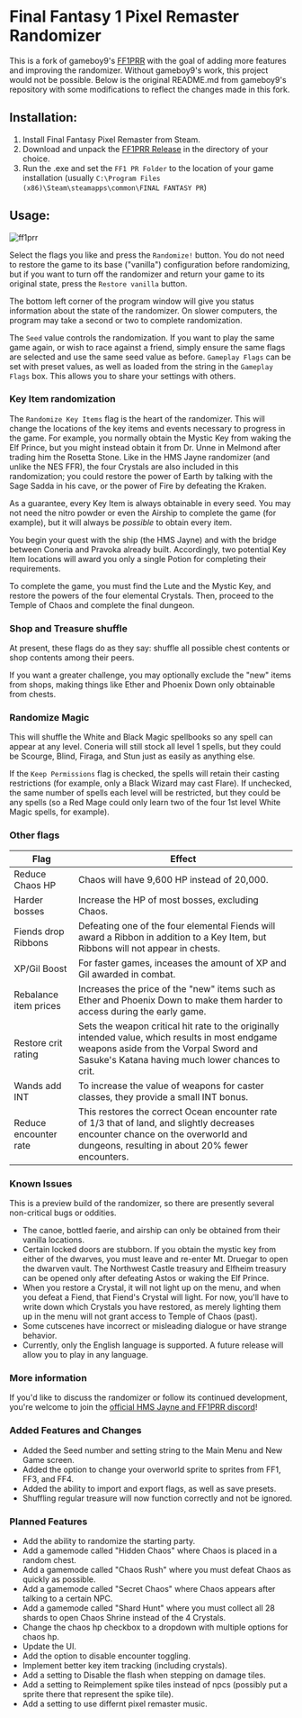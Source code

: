 # Final Fantasy 1 Pixel Remaster Randomizer
This is a fork of gameboy9's [FF1PRR](https://github.com/gameboy9/FF1-PR-Rando) with the goal of adding more features and improving the randomizer.
Without gameboy9's work, this project would not be possible.
Below is the original README.md from gameboy9's repository with some modifications to reflect the changes made in this fork.

## Installation:
1. Install Final Fantasy Pixel Remaster from Steam.
3. Download and unpack the [FF1PRR Release](https://github.com/gameboy9/Memoria.FFPR/releases/download/0.1/FF1.PRR.zip) in the directory of your choice.
4. Run the .exe and set the `FF1 PR Folder` to the location of your game installation (usually `C:\Program Files (x86)\Steam\steamapps\common\FINAL FANTASY PR`)

## Usage:

![ff1prr](https://user-images.githubusercontent.com/42707378/146085575-6bc19bd1-0d48-4ed8-a3f5-c3a802993011.png)

Select the flags you like and press the `Randomize!` button. You do not need to restore the game to its base ("vanilla") configuration before randomizing, but if you want to turn off the randomizer and return your game to its original state, press the `Restore vanilla` button.

The bottom left corner of the program window will give you status information about the state of the randomizer. On slower computers, the program may take a second or two to complete randomization.

The `Seed` value controls the randomization. If you want to play the same game again, or wish to race against a friend, simply ensure the same flags are selected and use the same seed value as before. `Gameplay Flags` can be set with preset values, as well as loaded from the string in the `Gameplay Flags` box. This allows you to share your settings with others.

### Key Item randomization
The `Randomize Key Items` flag is the heart of the randomizer. This will change the locations of the key items and events necessary to progress in the game. For example, you normally obtain the Mystic Key from waking the Elf Prince, but you might instead obtain it from Dr. Unne in Melmond after trading him the Rosetta Stone. Like in the HMS Jayne randomizer (and unlike the NES FFR), the four Crystals are also included in this randomization; you could restore the power of Earth by talking with the Sage Sadda in his cave, or the power of Fire by defeating the Kraken.

As a guarantee, every Key Item is always obtainable in every seed. You may not need the nitro powder or even the Airship to complete the game (for example), but it will always be *possible* to obtain every item.

You begin your quest with the ship (the HMS Jayne) and with the bridge between Coneria and Pravoka already built. Accordingly, two potential Key Item locations will award you only a single Potion for completing their requirements.

To complete the game, you must find the Lute and the Mystic Key, and restore the powers of the four elemental Crystals. Then, proceed to the Temple of Chaos and complete the final dungeon.

### Shop and Treasure shuffle
At present, these flags do as they say: shuffle all possible chest contents or shop contents among their peers.

If you want a greater challenge, you may optionally exclude the "new" items from shops, making things like Ether and Phoenix Down only obtainable from chests.

### Randomize Magic
This will shuffle the White and Black Magic spellbooks so any spell can appear at any level. Coneria will still stock all level 1 spells, but they could be Scourge, Blind, Firaga, and Stun just as easily as anything else.

If the `Keep Permissions` flag is checked, the spells will retain their casting restrictions (for example, only a Black Wizard may cast Flare). If unchecked, the same number of spells each level will be restricted, but they could be any spells (so a Red Mage could only learn two of the four 1st level White Magic spells, for example).

### Other flags
|Flag|Effect|
|----|------|
|Reduce Chaos HP|Chaos will have 9,600 HP instead of 20,000.|
|Harder bosses|Increase the HP of most bosses, excluding Chaos.|
|Fiends drop Ribbons|Defeating one of the four elemental Fiends will award a Ribbon in addition to a Key Item, but Ribbons will not appear in chests.|
|XP/Gil Boost|For faster games, inceases the amount of XP and Gil awarded in combat.|
|Rebalance item prices|Increases the price of the "new" items such as Ether and Phoenix Down to make them harder to access during the early game.|
|Restore crit rating|Sets the weapon critical hit rate to the originally intended value, which results in most endgame weapons aside from the Vorpal Sword and Sasuke's Katana having much lower chances to crit.|
|Wands add INT|To increase the value of weapons for caster classes, they provide a small INT bonus.|
|Reduce encounter rate|This restores the correct Ocean encounter rate of 1/3 that of land, and slightly decreases encounter chance on the overworld and dungeons, resulting in about 20% fewer encounters.|

### Known Issues
This is a preview build of the randomizer, so there are presently several non-critical bugs or oddities.

- The canoe, bottled faerie, and airship can only be obtained from their vanilla locations.
- Certain locked doors are stubborn. If you obtain the mystic key from either of the dwarves, you must leave and re-enter Mt. Druegar to open the dwarven vault. The Northwest Castle treasury and Elfheim treasury can be opened only after defeating Astos or waking the Elf Prince.
- When you restore a Crystal, it will not light up on the menu, and when you defeat a Fiend, that Fiend's Crystal will light. For now, you'll have to write down which Crystals you have restored, as merely lighting them up in the menu will not grant access to Temple of Chaos (past).
- Some cutscenes have incorrect or misleading dialogue or have strange behavior.
- Currently, only the English language is supported. A future release will allow you to play in any language.

### More information
If you'd like to discuss the randomizer or follow its continued development, you're welcome to join the [official HMS Jayne and FF1PRR discord](https://discord.gg/QuueYMTMcS)!

### Added Features and Changes
- Added the Seed number and setting string to the Main Menu and New Game screen.
- Added the option to change your overworld sprite to sprites from FF1, FF3, and FF4.
- Added the ability to import and export flags, as well as save presets.
- Shuffling regular treasure will now function correctly and not be ignored.

### Planned Features
- Add the ability to randomize the starting party.
- Add a gamemode called "Hidden Chaos" where Chaos is placed in a random chest.
- Add a gamemode called "Chaos Rush" where you must defeat Chaos as quickly as possible.
- Add a gamemode called "Secret Chaos" where Chaos appears after talking to a certain NPC.
- Add a gamemode called "Shard Hunt" where you must collect all 28 shards to open Chaos Shrine instead of the 4 Crystals.
- Change the chaos hp checkbox to a dropdown with multiple options for chaos hp.
- Update the UI.
- Add the option to disable encounter toggling.
- Implement better key item tracking (including crystals).
- Add a setting to Disable the flash when stepping on damage tiles.
- Add a setting to Reimplement spike tiles instead of npcs (possibly put a sprite there that represent the spike tile).
- Add a setting to use differnt pixel remaster music.
